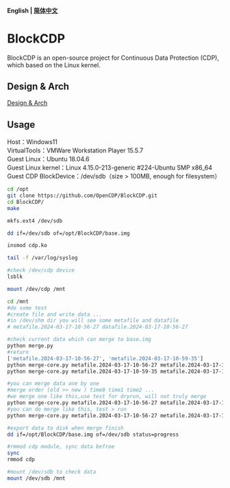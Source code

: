 #### English | [简体中文](README_CN.md)
# BlockCDP
BlockCDP is an open-source project for Continuous Data Protection (CDP), which based on the Linux kernel.

## Design & Arch
[Design & Arch](http://github.com/OpenCDP)

## Usage
Host：Windows11  
VirtualTools：VMWare Workstation Player 15.5.7  
Guest Linux：Ubuntu 18.04.6  
Guest Linux kernel：Linux 4.15.0-213-generic #224-Ubuntu SMP x86_64  
Guest CDP BlockDevice：/dev/sdb（size > 100MB, enough for filesystem）  

```bash
cd /opt
git clone https://github.com/OpenCDP/BlockCDP.git
cd BlockCDP/
make

mkfs.ext4 /dev/sdb

dd if=/dev/sdb of=/opt/BlockCDP/base.img

insmod cdp.ko

tail -f /var/log/syslog

#check /dev/cdp device
lsblk

mount /dev/cdp /mnt

cd /mnt
#do some test 
#create file and write data ...
#in /dev/shm dir you will see some metafile and datafile
# metafile.2024-03-17-10-56-27 datafile.2024-03-17-10-56-27

#check current data which can merge to base.img
python merge.py
#return
['metafile.2024-03-17-10-56-27', 'metafile.2024-03-17-10-59-35']
python merge-core.py metafile.2024-03-17-10-56-27 metafile.2024-03-17-10-56-27 '' '' test
python merge-core.py metafile.2024-03-17-10-59-35 metafile.2024-03-17-10-59-35 '' '' test

#you can merge data one by one
#merge order (old >> new ) time0 time1 time2 ...
#we merge one like this,use test for dryrun, will not truly merge
python merge-core.py metafile.2024-03-17-10-56-27 metafile.2024-03-17-10-56-27 '' '' test
#you can do merge like this, test > run
python merge-core.py metafile.2024-03-17-10-56-27 metafile.2024-03-17-10-56-27 '' '' run

#export data to disk when merge finish
dd if=/opt/BlockCDP/base.img of=/dev/sdb status=progress

#rmmod cdp module, sync data befroe
sync
rmmod cdp

#mount /dev/sdb to check data
mount /dev/sdb /mnt

```
